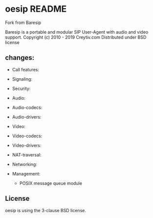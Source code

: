 oesip README
==============

Fork from Baresip

Baresip is a portable and modular SIP User-Agent with audio and video support.
Copyright (c) 2010 - 2019 Creytiv.com
Distributed under BSD license


## changes:

* Call features:

* Signaling:

* Security:

* Audio:

* Audio-codecs:

* Audio-drivers:

* Video:

* Video-codecs:

* Video-drivers:

* NAT-traversal:

* Networking:

* Management:
  - POSIX message queue module
 

## License

oesip is using the 3-clause BSD license.


